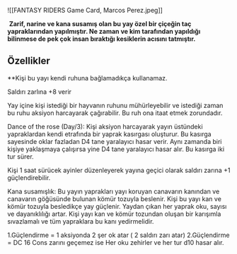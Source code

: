 ![[FANTASY RIDERS Game Card, Marcos Perez.jpeg]]

 **Zarif, narine ve kana susamış olan bu yay özel bir çiçeğin taç yapraklarından yapılmıştır. Ne zaman ve kim tarafından yapıldığı bilinmese de pek çok insan bıraktığı kesiklerin acısını tatmıştır.**

## Özellikler
**Kişi bu yayı kendi ruhuna bağlamadıkça kullanamaz. 

Saldırı zarlına +8 verir

Yay içine kişi istediği bir hayvanın ruhunu mühürleyebilir ve istediği zaman bu ruhu aksiyon harcayarak çağırabilir. Bu ruh ona itaat etmek zorundadır. 

Dance of the rose (Day/3): Kişi aksiyon harcayarak yayın üstündeki yapraklardan kendi etrafında bir yaprak kasırgası oluşturur. Bu kasırga sayesinde oklar fazladan D4 tane yaralayıcı hasar verir. Aynı zamanda biri kişiye yaklaşmaya çalışırsa yine D4 tane yaralayıcı hasar alır. Bu kasırga iki tur sürer.

Kişi 1 saat sürücek ayinler düzenleyerek yayına geçici olarak saldırı zarına +1 güçlendirebilir. 

Kana susamışlık: Bu yayın yaprakları yayı koruyan canavarın kanından ve canavarın göğüsünde bulunan kömür tozuyla beslenir. Kişi bu yayı kan ve kömür tozuyla besledikçe yay güçlenir. Yaydan çıkan her yaprak oku, sayısı ve dayanıklılığı artar. Kişi yayı kan ve kömür tozundan oluşan bir karışımla sıvazlamalı ve tüm yapraklara bu kanı yedirmelidir.

1.Güçlendirme = 1 aksiyonda 2 şer ok atar ( 2 saldırı zarı atar)
2.Güçlendirme = DC 16 Cons zarını geçemez ise Her oku zehirler ve her tur d10 hasar alır.
